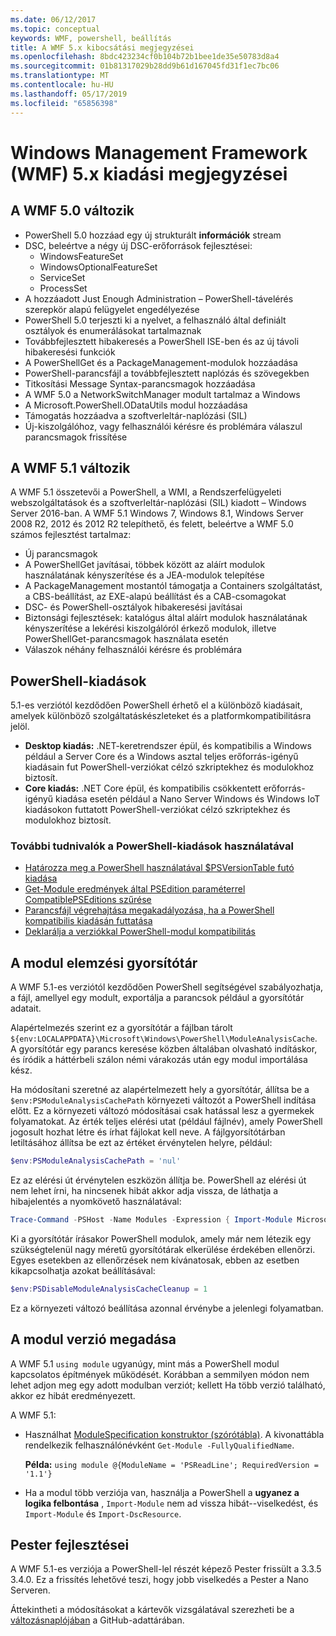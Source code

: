 ```yaml
---
ms.date: 06/12/2017
ms.topic: conceptual
keywords: WMF, powershell, beállítás
title: A WMF 5.x kibocsátási megjegyzései
ms.openlocfilehash: 8bdc423234cf0b104b72b1bee1de35e50783d8a4
ms.sourcegitcommit: 01b81317029b28dd9b61d167045fd31f1ec7bc06
ms.translationtype: MT
ms.contentlocale: hu-HU
ms.lasthandoff: 05/17/2019
ms.locfileid: "65856398"
---
```

# <a name="windows-management-framework-wmf-5x-release-notes"></a>Windows Management Framework (WMF) 5.x kiadási megjegyzései

## <a name="wmf-50-changes"></a>A WMF 5.0 változik

- PowerShell 5.0 hozzáad egy új strukturált **információk** stream
- DSC, beleértve a négy új DSC-erőforrások fejlesztései:
  - WindowsFeatureSet
  - WindowsOptionalFeatureSet
  - ServiceSet
  - ProcessSet
- A hozzáadott Just Enough Administration – PowerShell-távelérés szerepkör alapú felügyelet engedélyezése
- PowerShell 5.0 terjeszti ki a nyelvet, a felhasználó által definiált osztályok és enumerálásokat tartalmaznak
- Továbbfejlesztett hibakeresés a PowerShell ISE-ben és az új távoli hibakeresési funkciók
- A PowerShellGet és a PackageManagement-modulok hozzáadása
- PowerShell-parancsfájl a továbbfejlesztett naplózás és szövegekben
- Titkosítási Message Syntax-parancsmagok hozzáadása
- A WMF 5.0 a NetworkSwitchManager modult tartalmaz a Windows
- A Microsoft.PowerShell.ODataUtils modul hozzáadása
- Támogatás hozzáadva a szoftverleltár-naplózási (SIL)
- Új-kiszolgálóhoz, vagy felhasználói kérésre és problémára válaszul parancsmagok frissítése

## <a name="wmf-51-changes"></a>A WMF 5.1 változik

A WMF 5.1 összetevői a PowerShell, a WMI, a Rendszerfelügyeleti webszolgáltatások és a szoftverleltár-naplózási (SIL) kiadott – Windows Server 2016-ban. A WMF 5.1 Windows 7, Windows 8.1, Windows Server 2008 R2, 2012 és 2012 R2 telepíthető, és felett, beleértve a WMF 5.0 számos fejlesztést tartalmaz:

- Új parancsmagok
- A PowerShellGet javításai, többek között az aláírt modulok használatának kényszerítése és a JEA-modulok telepítése
- A PackageManagement mostantól támogatja a Containers szolgáltatást, a CBS-beállítást, az EXE-alapú beállítást és a CAB-csomagokat
- DSC- és PowerShell-osztályok hibakeresési javításai
- Biztonsági fejlesztések: katalógus által aláírt modulok használatának kényszerítése a lekérési kiszolgálóról érkező modulok, illetve PowerShellGet-parancsmagok használata esetén
- Válaszok néhány felhasználói kérésre és problémára

## <a name="powershell-editions"></a>PowerShell-kiadások

5.1-es verziótól kezdődően PowerShell érhető el a különböző kiadásait, amelyek különböző szolgáltatáskészleteket és a platformkompatibilitásra jelöl.

- **Desktop kiadás:** .NET-keretrendszer épül, és kompatibilis a Windows például a Server Core és a Windows asztal teljes erőforrás-igényű kiadásain fut PowerShell-verziókat célzó szkriptekhez és modulokhoz biztosít.
- **Core kiadás:** .NET Core épül, és kompatibilis csökkentett erőforrás-igényű kiadása esetén például a Nano Server Windows és Windows IoT kiadásokon futtatott PowerShell-verziókat célzó szkriptekhez és modulokhoz biztosít.

### <a name="learn-more-about-using-powershell-editions"></a>További tudnivalók a PowerShell-kiadások használatával

- [Határozza meg a PowerShell használatával $PSVersionTable futó kiadása](/powershell/module/microsoft.powershell.core/about/about_automatic_variables)
- [Get-Module eredmények által PSEdition paraméterrel CompatiblePSEditions szűrése](/powershell/module/microsoft.powershell.core/get-module)
- [Parancsfájl végrehajtása megakadályozása, ha a PowerShell kompatibilis kiadásán futtatása](/powershell/gallery/concepts/script-psedition-support)
- [Deklarálja a verziókkal PowerShell-modul kompatibilitás](/powershell/gallery/concepts/module-psedition-support)

## <a name="module-analysis-cache"></a>A modul elemzési gyorsítótár

A WMF 5.1-es verziótól kezdődően PowerShell segítségével szabályozhatja, a fájl, amellyel egy modult, exportálja a parancsok például a gyorsítótár adatait.

Alapértelmezés szerint ez a gyorsítótár a fájlban tárolt `${env:LOCALAPPDATA}\Microsoft\Windows\PowerShell\ModuleAnalysisCache`. A gyorsítótár egy parancs keresése közben általában olvasható indításkor, és íródik a háttérbeli szálon némi várakozás után egy modul importálása kész.

Ha módosítani szeretné az alapértelmezett hely a gyorsítótár, állítsa be a `$env:PSModuleAnalysisCachePath` környezeti változót a PowerShell indítása előtt. Ez a környezeti változó módosításai csak hatással lesz a gyermekek folyamatokat. Az érték teljes elérési utat (például fájlnév), amely PowerShell jogosult hozhat létre és írhat fájlokat kell neve. A fájlgyorsítótárban letiltásához állítsa be ezt az értéket érvénytelen helyre, például:

```powershell
$env:PSModuleAnalysisCachePath = 'nul'
```

Ez az elérési út érvénytelen eszközön állítja be. PowerShell az elérési út nem lehet írni, ha nincsenek hibát akkor adja vissza, de láthatja a hibajelentés a nyomkövető használatával:

```powershell
Trace-Command -PSHost -Name Modules -Expression { Import-Module Microsoft.PowerShell.Management -Force }
```

Ki a gyorsítótár írásakor PowerShell modulok, amely már nem létezik egy szükségtelenül nagy méretű gyorsítótárak elkerülése érdekében ellenőrzi. Egyes esetekben az ellenőrzések nem kívánatosak, ebben az esetben kikapcsolhatja azokat beállításával:

```powershell
$env:PSDisableModuleAnalysisCacheCleanup = 1
```

Ez a környezeti változó beállítása azonnal érvénybe a jelenlegi folyamatban.

## <a name="specifying-module-version"></a>A modul verzió megadása

A WMF 5.1 `using module` ugyanúgy, mint más a PowerShell modul kapcsolatos építmények működését.
Korábban a semmilyen módon nem lehet adjon meg egy adott modulban verziót; kellett Ha több verzió található, akkor ez hibát eredményezett.

A WMF 5.1:

- Használhat [ModuleSpecification konstruktor (szórótábla)](/dotnet/api/microsoft.powershell.commands.modulespecification.-ctor?view=powershellsdk-1.1.0#Microsoft_PowerShell_Commands_ModuleSpecification__ctor_System_Collections_Hashtable_).
  A kivonattábla rendelkezik felhasználónévként `Get-Module -FullyQualifiedName`.

  **Példa:** `using module @{ModuleName = 'PSReadLine'; RequiredVersion = '1.1'}`

- Ha a modul több verziója van, használja a PowerShell a **ugyanez a logika felbontása** , `Import-Module` nem ad vissza hibát--viselkedést, és `Import-Module` és `Import-DscResource`.

## <a name="improvements-to-pester"></a>Pester fejlesztései

A WMF 5.1-es verziója a PowerShell-lel részét képező Pester frissült a 3.3.5 3.4.0.
Ez a frissítés lehetővé teszi, hogy jobb viselkedés a Pester a Nano Serveren.

Áttekintheti a módosításokat a kártevők vizsgálatával szerezheti be a [változásnaplójában](https://github.com/pester/Pester/blob/master/CHANGELOG.md) a GitHub-adattárában.
